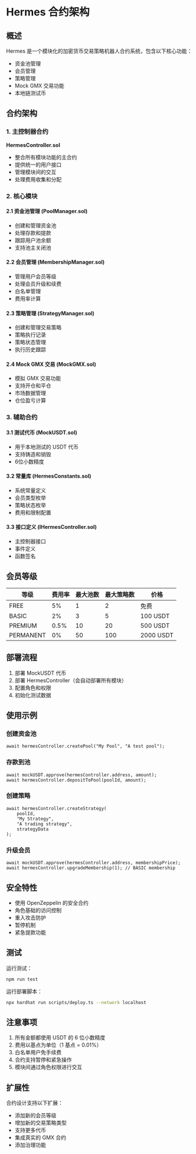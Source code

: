 # Hermes 合约架构

## 概述

Hermes 是一个模块化的加密货币交易策略机器人合约系统，包含以下核心功能：

- 资金池管理
- 会员管理
- 策略管理
- Mock GMX 交易功能
- 本地链测试币

## 合约架构

### 1. 主控制器合约

**HermesController.sol**
- 整合所有模块功能的主合约
- 提供统一的用户接口
- 管理模块间的交互
- 处理费用收集和分配

### 2. 核心模块

#### 2.1 资金池管理 (PoolManager.sol)
- 创建和管理资金池
- 处理存款和提款
- 跟踪用户池余额
- 支持池主关闭池

#### 2.2 会员管理 (MembershipManager.sol)
- 管理用户会员等级
- 处理会员升级和续费
- 白名单管理
- 费用率计算

#### 2.3 策略管理 (StrategyManager.sol)
- 创建和管理交易策略
- 策略执行记录
- 策略状态管理
- 执行历史跟踪

#### 2.4 Mock GMX 交易 (MockGMX.sol)
- 模拟 GMX 交易功能
- 支持开仓和平仓
- 市场数据管理
- 仓位盈亏计算

### 3. 辅助合约

#### 3.1 测试代币 (MockUSDT.sol)
- 用于本地测试的 USDT 代币
- 支持铸造和销毁
- 6位小数精度

#### 3.2 常量库 (HermesConstants.sol)
- 系统常量定义
- 会员类型枚举
- 策略状态枚举
- 费用和限制配置

#### 3.3 接口定义 (IHermesController.sol)
- 主控制器接口
- 事件定义
- 函数签名

## 会员等级

| 等级 | 费用率 | 最大池数 | 最大策略数 | 价格 |
|------|--------|----------|------------|------|
| FREE | 5% | 1 | 2 | 免费 |
| BASIC | 2% | 3 | 5 | 100 USDT |
| PREMIUM | 0.5% | 10 | 20 | 500 USDT |
| PERMANENT | 0% | 50 | 100 | 2000 USDT |

## 部署流程

1. 部署 MockUSDT 代币
2. 部署 HermesController（会自动部署所有模块）
3. 配置角色和权限
4. 初始化测试数据

## 使用示例

### 创建资金池
```solidity
await hermesController.createPool("My Pool", "A test pool");
```

### 存款到池
```solidity
await mockUSDT.approve(hermesController.address, amount);
await hermesController.depositToPool(poolId, amount);
```

### 创建策略
```solidity
await hermesController.createStrategy(
    poolId,
    "My Strategy",
    "A trading strategy",
    strategyData
);
```

### 升级会员
```solidity
await mockUSDT.approve(hermesController.address, membershipPrice);
await hermesController.upgradeMembership(1); // BASIC membership
```

## 安全特性

- 使用 OpenZeppelin 的安全合约
- 角色基础的访问控制
- 重入攻击防护
- 暂停机制
- 紧急提款功能

## 测试

运行测试：
```bash
npm run test
```

运行部署脚本：
```bash
npx hardhat run scripts/deploy.ts --network localhost
```

## 注意事项

1. 所有金额都使用 USDT 的 6 位小数精度
2. 费用以基点为单位（1 基点 = 0.01%）
3. 白名单用户免手续费
4. 合约支持暂停和紧急操作
5. 模块间通过角色权限进行交互

## 扩展性

合约设计支持以下扩展：
- 添加新的会员等级
- 增加新的交易策略类型
- 支持更多代币
- 集成真实的 GMX 合约
- 添加治理功能 